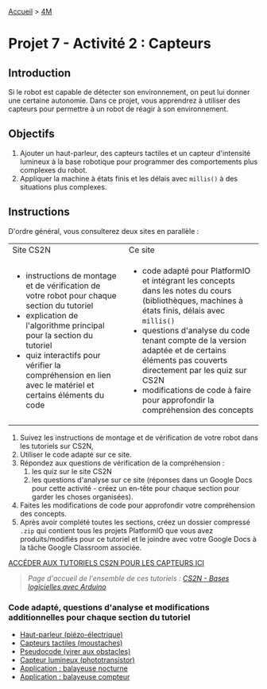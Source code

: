 [Accueil](./index.md) > [4M](./accueil4M.md#projet-7--mouvement-avec-mission)

# Projet 7 - Activité 2 : Capteurs

## Introduction

Si le robot est capable de détecter son environnement, on peut lui donner une certaine autonomie. Dans ce projet, vous apprendrez à utiliser des capteurs pour permettre à un robot de réagir à son environnement.

## Objectifs

1. Ajouter un haut-parleur, des capteurs tactiles et un capteur d'intensité lumineux à la base robotique pour programmer des comportements plus complexes du robot.
2. Appliquer la machine à états finis et les délais avec `millis()` à des situations plus complexes.

## Instructions

D'ordre général, vous consulterez deux sites en parallèle :

<table>
  <tr>
    <td>Site CS2N</td>
    <td>Ce site</td>
  </tr>
  <tr>
    <td>
      <ul>
        <li>instructions de montage et de vérification de votre robot pour chaque section du tutoriel</li>
        <li>explication de l'algorithme principal pour la section du tutoriel</li>
        <li>quiz interactifs pour vérifier la compréhension en lien avec le matériel et certains éléments du code</li>
      </ul>
    </td>
    <td>
      <ul>
        <li>code adapté pour PlatformIO et intégrant les concepts dans les notes du cours (bibliothèques, machines à états finis, délais avec <code>millis()</code></li>
        <li>questions d'analyse du code tenant compte de la version adaptée et de certains éléments pas couverts directement par les quiz sur CS2N</li>
        <li>modifications de code à faire pour approfondir la compréhension des concepts</li>
      </ul>
    </td>
  </tr>
</table>

1. Suivez les instructions de montage et de vérification de votre robot dans les tutoriels sur CS2N,
2. Utiliser le code adapté sur ce site.
3. Répondez aux questions de vérification de la compréhension :
   1. les quiz sur le site CS2N
   2. les questions d'analyse sur ce site (réponses dans un Google Docs pour cette activité - créez un en-tête pour chaque section pour garder les choses organisées).
4. Faites les modifications de code pour approfondir votre compréhension des concepts.
5. Après avoir complété toutes les sections, créez un dossier compressé `.zip` qui contient tous les projets PlatformIO que vous avez produits/modifiés pour ce tutoriel et le joindre avec votre Google Docs à la tâche Google Classroom associée.

<a href="https://www.cs2n.org/u/mp/badge_pages/158" target="_blank">ACCÉDER AUX TUTORIELS CS2N POUR LES CAPTEURS ICI</a>

> _Page d'accueil de l'ensemble de ces tutoriels : <a href="https://www.cs2n.org/u/track_progress?id=290" target="_blank">CS2N - Bases logicielles avec Arduino</a>_

### Code adapté, questions d'analyse et modifications additionnelles pour chaque section du tutoriel

- [Haut-parleur (piézo-électrique)](./p7-4m_act2-piezo.md)
- [Capteurs tactiles (moustaches)](./p7-4m_act2-moustache.md)
- [Pseudocode (virer aux obstacles)](./p7-4m_act2-pseudocode.md)
- [Capteur lumineux (phototransistor)](./p7-4m_act2-photo.md)
- [Application : balayeuse nocturne](./p7-4m_act2-app1.md)
- [Application : balayeuse compteur](./p7-4m_act2-app2.md)
